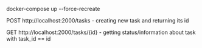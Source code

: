 

docker-compose up --force-recreate

POST  http://localhost:2000/tasks  - creating new task and returning its id


GET   http://localhost:2000/tasks/{id}  - getting status/information about task with task_id == id